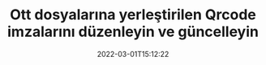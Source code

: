 ---
############################# Static ############################
layout: "auto-gen-signature"
date: 2022-03-01T15:12:22
draft: false
operation: Update
signaturetype: Qrcode
fileformat: Ott
productName: Java
lang: tr
productCode: java
otherformats: pdf doc docx docm dot dotm dotx odt ott rtf xls xlsx xlsm xlsb csv ods ots xltx xltm ppt pptx pps ppsx odp otp potx potm pptm ppsm
breadcrumb: Put Qrcode signature on Ott for Java

############################# Head ############################
head_title: "Ott dosyalarına yerleştirilen Qrcode imzalarını Java ile güncelleyin"
head_description: "İmzalı Ott belgelerinde Qrcode imza güncellemesi için Java kodunu anlamak için basit ve kolay kullanın."

############################# Header ############################
title: "Ott dosyalarına yerleştirilen Qrcode imzalarını düzenleyin ve güncelleyin"
description: "Java için API, Ott belgelerinde Qrcode imza güncellemesi için işlevsellik sağlar. Birkaç satırlık Java koduyla Ott belgelerinizdeki e-imzaları hızlı ve kolay bir şekilde güncelleyin."
bg_image: "https://cms.admin.containerize.com/templates/aspose/App_Themes/V3/images/bg/header1.png"
bg_overlay: false
button:
    enable: true

############################# SubMenu ############################
submenu:
    enable: true

    left:
        img_alt: "GroupDocs.Signature for Java"
        image: "https://cms.admin.containerize.com/templates/groupdocs/images/product-logos/90x90-noborder/groupdocs-signature-java.png"
        product: "GroupDocs.Signature"
        platform: "Java"



############################# About ############################
about:
    enable: true
    title: "GroupDocs.Signature for Java API özellikleri hakkında bilgi edinin"
    content: |
        [GroupDocs.Signature for Java](https://products.groupdocs.com/signature/java/) API işlevi, elektronik imzalar kullanarak talep edilen belge biçimlerinde işlemek için çok çeşitli araçlar içerir. Metinler, resimler, dijital sertifikalar, barkodlar, QR kodları, damgalar veya meta veriler gibi geniş e-imza yelpazesi desteklenir. Müşteriler, PDF'lerde, MS Word belgelerinde, MS Excel çalışma kitaplarında, MS PowerPoint sunumlarında, Adobe Photoshop dosyalarında ve çeşitli görüntü formatlarında dijital imza ekleyebilir, kaldırabilir, düzenleyebilir, doğrulayabilir veya arayabilir. Çok sayıda kullanışlı özellik ve ayar mevcuttur.
    

############################# Steps ############################
steps:
    enable: true
    title_left: "Ott belgenizdeki Qrcode imzaları nasıl değiştirilir?"
    content_left: |
        [GroupDocs.Signature for Java](https://products.groupdocs.com/signature/java/), Ott belgelerine yerleştirilen Qrcode imzalarının güncellenmesi gibi faydalı özellikler içerir. İmza özelliklerini ekstra kod olmadan değiştirmeyi mümkün kılar.
        
        * Başlangıç ​​olarak, güncellenmesi gereken bir belgeye yapıcı parametre yolu olarak geçen Signature nesnesi oluşturun.
        * Ardından, uygun bir özel imza nesnesini somutlaştırın ve değiştirilmesi gereken tanımlayıcısını ve özelliklerini ayarlayın.
        * Son olarak, belirli bir imza nesnesini geçen Signature'ın Update yöntemini çağırın.
        * Güncelleme sonuçlarını bildiriminize göre işleyin.

    title_right: "sistem gereksinimleri"
    content_right: |
        GroupDocs.Signature for Java, tüm büyük platformlarda ve işletim sistemlerinde desteklenir. Aşağıdaki kodu çalıştırmadan önce lütfen aşağıdaki ön koşulların sisteminizde kurulu olduğundan emin olun.

        * İşletim sistemleri: Microsoft Windows, Linux, MacOS
        * Geliştirme ortamları: NetBeans, Intellij IDEA, Eclipse, etc.
        * Java runtime: J2SE 6.0 and above
        * GroupDocs.Signature for Java ürününün en son sürümünü [Maven}](https://repository.groupdocs.com/webapp/#/artifacts/browse/tree/General/repo/com/groupdocs/groupdocs-signature) adresinden indirin
         
    code: |
        ```java    
                
        // Set up input Ott file
        String filePath = "input.ott";
        // Set up output file
        String outputFilePath = "output.ott";

        // Instantiate Signature for input file
        Signature signature = new Signature(filePath);

        // Id of signature which is supposed to be updated
        // such Id might be got as a result of search operation
        String id = "eff64a14-dad9-47b0-88e5-2ee4e3604e71";

        // provide signature features to update
        // set up particular signature id
        QrCodeSignature signatureToUpdate = new QrCodeSignature(id);

        // specify signature width
        signatureToUpdate.setWidth(200);
        // specify signature height
        signatureToUpdate.setHeight(200);
        // set left position
        signatureToUpdate.setLeft(120);
        // set top position
        signatureToUpdate.setTop(160);

        // update signature
        Boolean updateResult = signature.update(outputFilePath, signatureToUpdate);

        // process updation result
        if (updateResult)
        {
                System.out.println("Signature was updated successfully!");
        }
        ```

############################# Demos ############################
demos:
    enable: true
    title: "Belge sayfalarındaki Qrcode imzalarının güncellenmesi - Canlı Demo"
    content: |
       Ott belgesinin çeşitli elektronik imzalarını hemen şimdi [GroupDocs.Signature App](https://products.groupdocs.app/signature/family) web sitesini ziyaret ederek düzenleyin.          

############################# More Formats ############################
more_formats:
    enable: true
    title: "Çeşitli Qrcode imzalarını Java aracılığıyla güncelleyin"
    content: |
        "Çeşitli belge biçimlerine yerleştirilmiş dijital imzaları düzenleme. İmza verilerini ekstra kod olmadan güncelleyin."
    format: 
       
       
back_to_top:
    enable: true
---